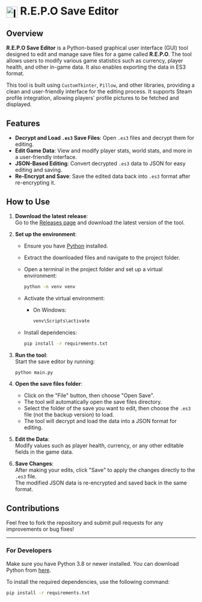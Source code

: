 # <img src="./icon.ico" alt="Icon" width="30" style="vertical-align: middle;"> R.E.P.O Save Editor


## Overview

**R.E.P.O Save Editor** is a Python-based graphical user interface (GUI) tool designed to edit and manage save files for a game called **R.E.P.O**. The tool allows users to modify various game statistics such as currency, player health, and other in-game data. It also enables exporting the data in ES3 format.

This tool is built using `CustomTkinter`, `Pillow`, and other libraries, providing a clean and user-friendly interface for the editing process. It supports Steam profile integration, allowing players' profile pictures to be fetched and displayed.

## Features

- **Decrypt and Load `.es3` Save Files**: Open `.es3` files and decrypt them for editing.
- **Edit Game Data**: View and modify player stats, world stats, and more in a user-friendly interface.
- **JSON-Based Editing**: Convert decrypted `.es3` data to JSON for easy editing and saving.
- **Re-Encrypt and Save**: Save the edited data back into `.es3` format after re-encrypting it.


## How to Use  

1. **Download the latest release**:  
   Go to the [Releases page](https://github.com/N0edL/R.E.P.O-Save-Editor/releases) and download the latest version of the tool.  

2. **Set up the environment**:  
   - Ensure you have [Python](https://www.python.org/downloads/) installed.  
   - Extract the downloaded files and navigate to the project folder.  
   - Open a terminal in the project folder and set up a virtual environment:  
     ```sh
     python -m venv venv
     ```
   - Activate the virtual environment:  
     - On Windows:  
       ```sh
       venv\Scripts\activate
       ```
   
   - Install dependencies:  
     ```sh
     pip install -r requirements.txt
     ```

3. **Run the tool**:  
   Start the save editor by running:  
   ```sh
   python main.py
   ```

4. **Open the save files folder**:  
   - Click on the "File" button, then choose "Open Save".  
   - The tool will automatically open the save files directory.  
   - Select the folder of the save you want to edit, then choose the `.es3` file (not the backup version) to load.  
   - The tool will decrypt and load the data into a JSON format for editing.  

5. **Edit the Data**:  
   Modify values such as player health, currency, or any other editable fields in the game data.  

6. **Save Changes**:  
   After making your edits, click "Save" to apply the changes directly to the `.es3` file.  
   The modified JSON data is re-encrypted and saved back in the same format.  


## Contributions

Feel free to fork the repository and submit pull requests for any improvements or bug fixes!

---


### For Developers

Make sure you have Python 3.8 or newer installed. You can download Python from [here](https://www.python.org/downloads/).

To install the required dependencies, use the following command:

```bash
pip install -r requirements.txt
